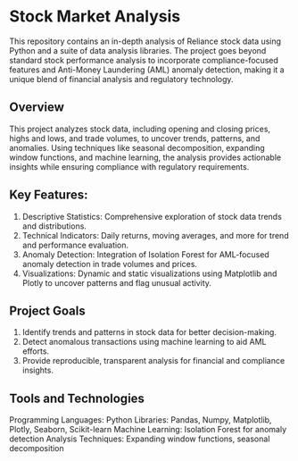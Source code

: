 # Stock Market Analysis 
This repository contains an in-depth analysis of Reliance stock data using Python and a suite of data analysis libraries. The project goes beyond standard stock performance analysis to incorporate compliance-focused features and Anti-Money Laundering (AML) anomaly detection, making it a unique blend of financial analysis and regulatory technology.

## Overview
This project analyzes stock data, including opening and closing prices, highs and lows, and trade volumes, to uncover trends, patterns, and anomalies. Using techniques like seasonal decomposition, expanding window functions, and machine learning, the analysis provides actionable insights while ensuring compliance with regulatory requirements.

## Key Features:

1. Descriptive Statistics: Comprehensive exploration of stock data trends and distributions.
2. Technical Indicators: Daily returns, moving averages, and more for trend and performance evaluation.
3. Anomaly Detection: Integration of Isolation Forest for AML-focused anomaly detection in trade volumes and prices.
4. Visualizations: Dynamic and static visualizations using Matplotlib and Plotly to uncover patterns and flag unusual activity.

## Project Goals
1. Identify trends and patterns in stock data for better decision-making.
2. Detect anomalous transactions using machine learning to aid AML efforts.
3. Provide reproducible, transparent analysis for financial and compliance insights.

## Tools and Technologies
Programming Languages: Python
Libraries: Pandas, Numpy, Matplotlib, Plotly, Seaborn, Scikit-learn
Machine Learning: Isolation Forest for anomaly detection
Analysis Techniques: Expanding window functions, seasonal decomposition
